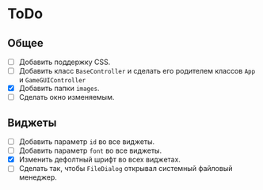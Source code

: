 # ToDo

## Общее

 + [ ] Добавить поддержку CSS.
 + [ ] Добавить класс `BaseController` и сделать его родителем классов `App` и `GameGUIController`
 + [X] Добавить папки `images`.
 + [ ] Сделать окно изменяемым.

## Виджеты

 + [ ] Добавить параметр `id` во все виджеты.
 + [ ] Добавить параметр `font` во все виджеты.
 + [X] Изменить дефолтный шрифт во всех виджетах.
 + [ ] Сделать так, чтобы `FileDialog` открывал системный файловый менеджер.
